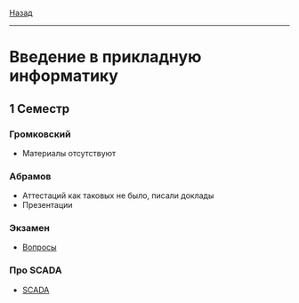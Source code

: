 [Назад](../../README.md)
***
# Введение в прикладную информатику
## 1 Семестр
### Громковский
+ Материалы отсутствуют
### Абрамов
+ Аттестаций как таковых не было, писали доклады
+ Презентации
### Экзамен
+ [Вопросы](pi-exam.md)
### Про SCADA
+ [SCADA](pi-scada.md)
